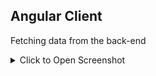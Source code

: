 ## Angular Client

Fetching data from the back-end

<details>
  <summary>Click to Open Screenshot</summary>

  !['screenshot description'](./src/assets/img/employees_table.png)
</details>